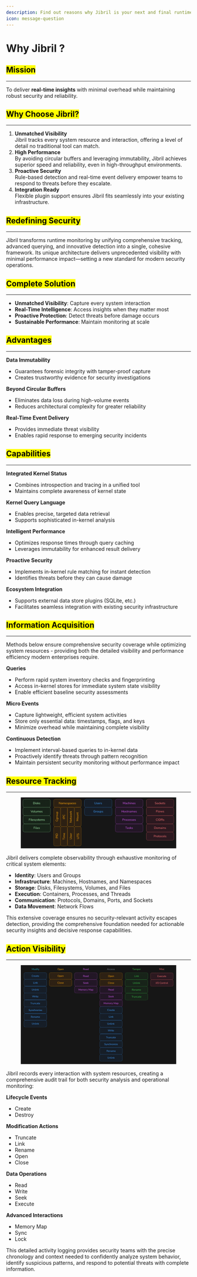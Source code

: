 ```yaml
---
description: Find out reasons why Jibril is your next and final runtime security system.
icon: message-question
---
```


# Why Jibril ?

## <mark style="color:$primary;">Mission</mark> <a href="#introduction" id="introduction"></a>

***

To deliver **real-time insights** with minimal overhead while maintaining robust security and reliability.

## <mark style="color:$primary;">Why Choose Jibril?</mark> <a href="#why-choose-jibril" id="why-choose-jibril"></a>

***

1. **Unmatched Visibility**\
   Jibril tracks every system resource and interaction, offering a level of detail no traditional tool can match.
2. **High Performance**\
   By avoiding circular buffers and leveraging immutability, Jibril achieves superior speed and reliability, even in high-throughput environments.
3. **Proactive Security**\
   Rule-based detection and real-time event delivery empower teams to respond to threats before they escalate.
4. **Integration Ready**\
   Flexible plugin support ensures Jibril fits seamlessly into your existing infrastructure.

## <mark style="color:$primary;">Redefining Security</mark>

***

Jibril transforms runtime monitoring by unifying comprehensive tracking, advanced querying, and innovative detection into a single, cohesive framework. Its unique architecture delivers unprecedented visibility with minimal performance impact—setting a new standard for modern security operations.

## <mark style="color:$primary;">Complete Solution</mark>

***

* **Unmatched Visibility**: Capture every system interaction
* **Real-Time Intelligence**: Access insights when they matter most
* **Proactive Protection**: Detect threats before damage occurs
* **Sustainable Performance**: Maintain monitoring at scale

## <mark style="color:$primary;">Advantages</mark> <a href="#key-features-and-innovations" id="key-features-and-innovations"></a>

***

**Data Immutability**

* Guarantees forensic integrity with tamper-proof capture
* Creates trustworthy evidence for security investigations

**Beyond Circular Buffers**

* Eliminates data loss during high-volume events
* Reduces architectural complexity for greater reliability

**Real-Time Event Delivery**

* Provides immediate threat visibility
* Enables rapid response to emerging security incidents

## <mark style="color:$primary;">Capabilities</mark>

***

**Integrated Kernel Status**

* Combines introspection and tracing in a unified tool
* Maintains complete awareness of kernel state

**Kernel Query Language**

* Enables precise, targeted data retrieval
* Supports sophisticated in-kernel analysis

**Intelligent Performance**

* Optimizes response times through query caching
* Leverages immutability for enhanced result delivery

**Proactive Security**

* Implements in-kernel rule matching for instant detection
* Identifies threats before they can cause damage

**Ecosystem Integration**

* Supports external data store plugins (SQLite, etc.)
* Facilitates seamless integration with existing security infrastructure

## <mark style="color:$primary;">Information Acquisition</mark> <a href="#efficient-information-acquisition" id="efficient-information-acquisition"></a>

***

Methods below ensure comprehensive security coverage while optimizing system resources - providing both the detailed visibility and performance efficiency modern enterprises require.

**Queries**

* Perform rapid system inventory checks and fingerprinting
* Access in-kernel stores for immediate system state visibility
* Enable efficient baseline security assessments

**Micro Events**

* Capture lightweight, efficient system activities
* Store only essential data: timestamps, flags, and keys
* Minimize overhead while maintaining complete visibility

**Continuous Detection**

* Implement interval-based queries to in-kernel data
* Proactively identify threats through pattern recognition
* Maintain persistent security monitoring without performance impact

## <mark style="color:$primary;">Resource Tracking</mark> <a href="#comprehensive-resource-tracking" id="comprehensive-resource-tracking"></a>

***

<figure><img src="../../.gitbook/assets/image (35).png" alt=""><figcaption></figcaption></figure>

Jibril delivers complete observability through exhaustive monitoring of critical system elements:

* **Identity**: Users and Groups
* **Infrastructure**: Machines, Hostnames, and Namespaces
* **Storage**: Disks, Filesystems, Volumes, and Files
* **Execution**: Containers, Processes, and Threads
* **Communication**: Protocols, Domains, Ports, and Sockets
* **Data Movement**: Network Flows

This extensive coverage ensures no security-relevant activity escapes detection, providing the comprehensive foundation needed for actionable security insights and decisive response capabilities.

## <mark style="color:$primary;">Action Visibility</mark>

***

<figure><img src="../../.gitbook/assets/image (36).png" alt=""><figcaption></figcaption></figure>

Jibril records every interaction with system resources, creating a comprehensive audit trail for both security analysis and operational monitoring:

**Lifecycle Events**

* Create
* Destroy

**Modification Actions**

* Truncate
* Link
* Rename
* Open
* Close

**Data Operations**

* Read
* Write
* Seek
* Execute

**Advanced Interactions**

* Memory Map
* Sync
* Lock

This detailed activity logging provides security teams with the precise chronology and context needed to confidently analyze system behavior, identify suspicious patterns, and respond to potential threats with complete information.
